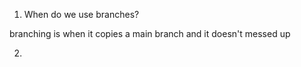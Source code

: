 1. When do we use branches?

branching is when it copies a main branch and it doesn't messed up 

2. 